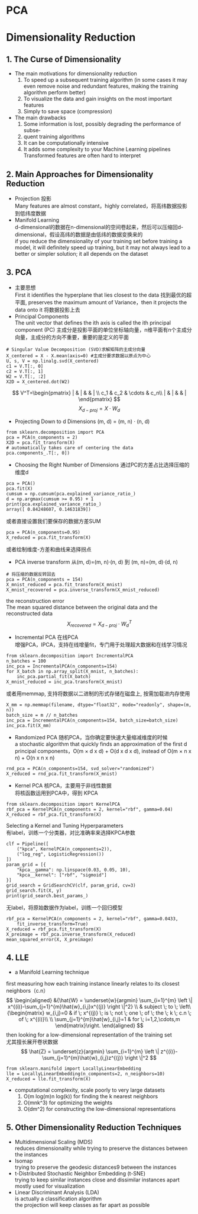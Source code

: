 # PCA

# Dimensionality Reduction

## 1. The Curse of Dimensionality
- The main motivations for dimensionality reduction
    1. To speed up a subsequent training algorithm (in some cases it may even  remove noise and redundant features, making the training algorithm perform better)
    2. To visualize the data and gain insights on the most important features
    3. Simply to save space (compression)
- The main drawbacks
    1. Some information is lost, possibly degrading the performance of subse‐
    2. quent training algorithms
    3. It can be computationally intensive
    4. It adds some complexity to your Machine Learning pipelines Transformed features are often hard to interpret

## 2. Main Approaches for Dimensionality Reduction
- Projection 投影    
    Many features are almost constant，highly correlated，将高纬数据投影到低纬度数据
- Manifold Learning  
    d-dimensional的数据在n-dimensional的空间卷起来，然后可以压缩回d-dimensional，假设高纬的数据是由低纬的数据变换来的  
    if you reduce the dimensionality of your training set before training a model, it will definitely speed up training, but it may not always lead to a better or simpler solution; it all depends on the dataset

## 3. PCA
- 主要思想  
    First it identifies the hyperplane that lies closest to the data 找到最优的超平面, preserves the maximum amount of Variance，then it projects the data onto it 将数据投影上去
- Principal Components  
    The unit vector that defines the ith axis is called the ith principal component (PC) 主成分是投影平面的单位坐标轴向量，n维平面有n个主成分向量，主成分的方向不重要，重要的是定义的平面
```
# Singular Value Decomposition (SVD)求解矩阵的主成分向量
X_centered = X - X.mean(axis=0) #主成分要求数据以原点为中心
U, s, V = np.linalg.svd(X_centered)
c1 = V.T[:, 0]
c2 = V.T[:, 1]
W2 = V.T[:, :2]
X2D = X_centered.dot(W2)
```
$$
V^T=\begin{pmatrix}
| & | &  & | \\ 
c_1 & c_2 & \cdots & c_n\\ 
| & | &  & | 
\end{pmatrix}
$$
$$
X_{d-proj}=X \cdot W_d
$$
- Projecting Down to d Dimensions (m, d) = (m, n) · (n, d)
```
from sklearn.decomposition import PCA
pca = PCA(n_components = 2)
X2D = pca.fit_transform(X)
# automatically takes care of centering the data
pca.components_.T[:, 0])
```
- Choosing the Right Number of Dimensions 通过PC的方差占比选择压缩的维度d
```
pca = PCA()
pca.fit(X)
cumsum = np.cumsum(pca.explained_variance_ratio_)
d = np.argmax(cumsum >= 0.95) + 1
print(pca.explained_variance_ratio_)
array([ 0.84248607, 0.14631839])
```
或者直接设置我们要保存的数据方差SUM
```
pca = PCA(n_components=0.95)
X_reduced = pca.fit_transform(X)
```
或者绘制维度-方差和曲线来选择拐点
- PCA inverse transform 从(m, d)=(m, n)·(n, d) 到 (m, n)=(m, d)·(d, n)
```
# 将压缩的数据反转回去 
pca = PCA(n_components = 154)
X_mnist_reduced = pca.fit_transform(X_mnist)
X_mnist_recovered = pca.inverse_transform(X_mnist_reduced)
```
the reconstruction error  
The mean squared distance between the original data and the reconstructed data
$$
X_{recovered} = X_{d-proj} \cdot W_d^T
$$
- Incremental PCA 在线PCA  
    增强PCA，IPCA，支持在线增量fit，专门用于处理超大数据和在线学习情况
```
from sklearn.decomposition import IncrementalPCA
n_batches = 100
inc_pca = IncrementalPCA(n_components=154)
for X_batch in np.array_split(X_mnist, n_batches):
	inc_pca.partial_fit(X_batch)
X_mnist_reduced = inc_pca.transform(X_mnist)
```
或者用memmap, 支持将数据以二进制的形式存储在磁盘上, 按需加载进内存使用
```
X_mm = np.memmap(filename, dtype="float32", mode="readonly", shape=(m, n))
batch_size = m // n_batches
inc_pca = IncrementalPCA(n_components=154, batch_size=batch_size)
inc_pca.fit(X_mm)
```
- Randomized PCA 随机PCA，当你确定要快速大量缩减维度的时候    
    a stochastic algorithm that quickly finds an approximation of the first d principal components，O(m × d x d) + O(d x d x d), instead of O(m × n x n) + O(n x n x n)
```
rnd_pca = PCA(n_components=154, svd_solver="randomized")
X_reduced = rnd_pca.fit_transform(X_mnist)
```
- Kernel PCA 核PCA，主要用于非线性数据  
    将核函数运用到PCA中，得到 KPCA
```
from sklearn.decomposition import KernelPCA
rbf_pca = KernelPCA(n_components = 2, kernel="rbf", gamma=0.04)
X_reduced = rbf_pca.fit_transform(X)
```
Selecting a Kernel and Tuning Hyperparameters  
有label，训练一个分类器，对比准确率来选择KPCA参数
```
clf = Pipeline([
	("kpca", KernelPCA(n_components=2)),
	("log_reg", LogisticRegression())
])
param_grid = [{
	"kpca__gamma": np.linspace(0.03, 0.05, 10),
	"kpca__kernel": ["rbf", "sigmoid"]
}]
grid_search = GridSearchCV(clf, param_grid, cv=3)
grid_search.fit(X, y)
print(grid_search.best_params_)
```
无label，将原始数据作为label，训练一个回归模型  
```
rbf_pca = KernelPCA(n_components = 2, kernel="rbf", gamma=0.0433,
	fit_inverse_transform=True)
X_reduced = rbf_pca.fit_transform(X)
X_preimage = rbf_pca.inverse_transform(X_reduced)
mean_squared_error(X, X_preimage)
```

## 4. LLE
- a Manifold Learning technique  

first measuring how each training instance linearly relates to its closest neighbors（c.n）
$$
\begin{aligned}
&{\hat{W} = \underset{w}{argmin} \sum_{i=1}^{m}
\left \|  
x^{(i)}-\sum_{j=1}^{m}\hat{w}_{i,j}x^{(j)}
\right \|^2} \\
& subject \; to \; \left\{\begin{matrix}
w_{i,j}=0 & if \; x^{(j)} \; is \; not \; one \; of \; the \; k \; c.n \; of \; x^{(i)}\\ 
\\
\sum_{j=1}^{m}\hat{w}_{i,j}=1 & for \; i=1,2,\cdots,m 
\end{matrix}\right.
\end{aligned}
$$
then looking for a low-dimensional representation of the training set  
尤其擅长展开卷状数据
$$
\hat{Z} = \underset{z}{argmin} \sum_{i=1}^{m}
\left \|  
z^{(i)}-\sum_{j=1}^{m}\hat{w}_{i,j}z^{(j)}
\right \|^2
$$
```
from sklearn.manifold import LocallyLinearEmbedding
lle = LocallyLinearEmbedding(n_components=2, n_neighbors=10)
X_reduced = lle.fit_transform(X)
```
- computational complexity, scale poorly to very large datasets
    1. O(m log(m)n log(k)) for finding the k nearest neighbors
    2. O(mnk^3) for optimizing the weights
    3. O(dm^2) for constructing the low-dimensional representations

## 5. Other Dimensionality Reduction Techniques
- Multidimensional Scaling (MDS)   
    reduces dimensionality while trying to preserve the distances between the instances 
- Isomap  
    trying to preserve the geodesic distances9 between the instances
- t-Distributed Stochastic Neighbor Embedding (t-SNE)  
    trying to keep similar instances close and dissimilar instances apart mostly used for visualization
- Linear Discriminant Analysis (LDA)  
    is actually a classification algorithm  
    the projection will keep classes as far apart as possible